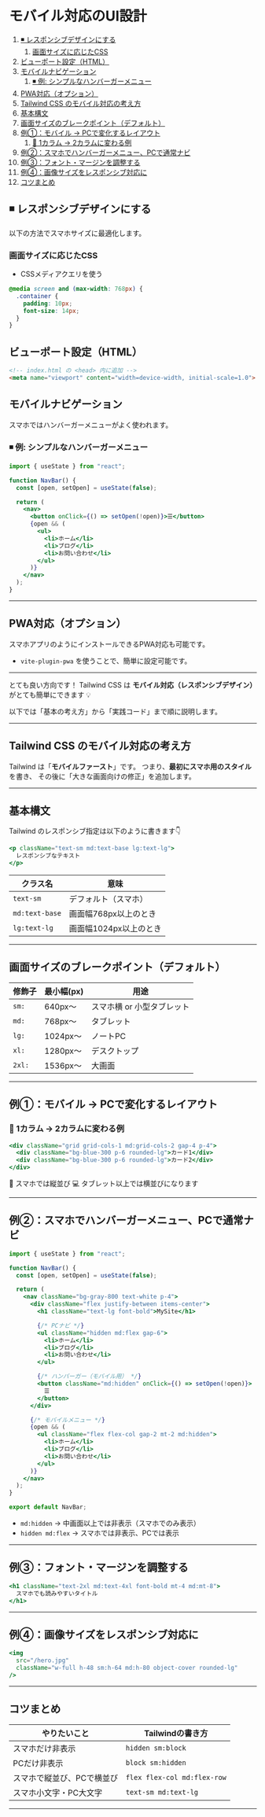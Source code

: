 # モバイル対応のUI設計

1. [◾ レスポンシブデザインにする](#-レスポンシブデザインにする)
   1. [画面サイズに応じたCSS](#画面サイズに応じたcss)
2. [ビューポート設定（HTML）](#ビューポート設定html)
3. [モバイルナビゲーション](#モバイルナビゲーション)
   1. [◾ 例: シンプルなハンバーガーメニュー](#-例-シンプルなハンバーガーメニュー)
4. [PWA対応（オプション）](#pwa対応オプション)
5. [Tailwind CSS のモバイル対応の考え方](#tailwind-css-のモバイル対応の考え方)
6. [基本構文](#基本構文)
7. [画面サイズのブレークポイント（デフォルト）](#画面サイズのブレークポイントデフォルト)
8. [例①：モバイル → PCで変化するレイアウト](#例モバイル--pcで変化するレイアウト)
   1. [🔹 1カラム → 2カラムに変わる例](#-1カラム--2カラムに変わる例)
9. [例②：スマホでハンバーガーメニュー、PCで通常ナビ](#例スマホでハンバーガーメニューpcで通常ナビ)
10. [例③：フォント・マージンを調整する](#例フォントマージンを調整する)
11. [例④：画像サイズをレスポンシブ対応に](#例画像サイズをレスポンシブ対応に)
12. [コツまとめ](#コツまとめ)


## ◾ レスポンシブデザインにする

以下の方法でスマホサイズに最適化します。

### 画面サイズに応じたCSS

* CSSメディアクエリを使う

```css
@media screen and (max-width: 768px) {
  .container {
    padding: 10px;
    font-size: 14px;
  }
}
```

## ビューポート設定（HTML）

```html
<!-- index.html の <head> 内に追加 -->
<meta name="viewport" content="width=device-width, initial-scale=1.0">
```

## モバイルナビゲーション

スマホではハンバーガーメニューがよく使われます。

### ◾ 例: シンプルなハンバーガーメニュー

```jsx
import { useState } from "react";

function NavBar() {
  const [open, setOpen] = useState(false);

  return (
    <nav>
      <button onClick={() => setOpen(!open)}>☰</button>
      {open && (
        <ul>
          <li>ホーム</li>
          <li>ブログ</li>
          <li>お問い合わせ</li>
        </ul>
      )}
    </nav>
  );
}
```

---


## PWA対応（オプション）

スマホアプリのようにインストールできるPWA対応も可能です。

* `vite-plugin-pwa` を使うことで、簡単に設定可能です。

---

とても良い方向です！
Tailwind CSS は **モバイル対応（レスポンシブデザイン）** がとても簡単にできます 💡

以下では「基本の考え方」から「実践コード」まで順に説明します。

---

## Tailwind CSS のモバイル対応の考え方

Tailwind は「**モバイルファースト**」です。
つまり、**最初にスマホ用のスタイル**を書き、
その後に「大きな画面向けの修正」を追加します。

---

## 基本構文

Tailwind のレスポンシブ指定は以下のように書きます👇

```jsx
<p className="text-sm md:text-base lg:text-lg">
  レスポンシブなテキスト
</p>
```

| クラス名           | 意味             |
| -------------- | -------------- |
| `text-sm`      | デフォルト（スマホ）     |
| `md:text-base` | 画面幅768px以上のとき  |
| `lg:text-lg`   | 画面幅1024px以上のとき |

---

## 画面サイズのブレークポイント（デフォルト）

| 修飾子    | 最小幅(px) | 用途              |
| ------ | ------- | --------------- |
| `sm:`  | 640px〜  | スマホ横 or 小型タブレット |
| `md:`  | 768px〜  | タブレット           |
| `lg:`  | 1024px〜 | ノートPC           |
| `xl:`  | 1280px〜 | デスクトップ          |
| `2xl:` | 1536px〜 | 大画面             |

---

## 例①：モバイル → PCで変化するレイアウト

### 🔹 1カラム → 2カラムに変わる例

```jsx
<div className="grid grid-cols-1 md:grid-cols-2 gap-4 p-4">
  <div className="bg-blue-300 p-6 rounded-lg">カード1</div>
  <div className="bg-blue-300 p-6 rounded-lg">カード2</div>
</div>
```

📱 スマホでは縦並び
💻 タブレット以上では横並びになります

---

## 例②：スマホでハンバーガーメニュー、PCで通常ナビ

```jsx
import { useState } from "react";

function NavBar() {
  const [open, setOpen] = useState(false);

  return (
    <nav className="bg-gray-800 text-white p-4">
      <div className="flex justify-between items-center">
        <h1 className="text-lg font-bold">MySite</h1>

        {/* PCナビ */}
        <ul className="hidden md:flex gap-6">
          <li>ホーム</li>
          <li>ブログ</li>
          <li>お問い合わせ</li>
        </ul>

        {/* ハンバーガー（モバイル用） */}
        <button className="md:hidden" onClick={() => setOpen(!open)}>
          ☰
        </button>
      </div>

      {/* モバイルメニュー */}
      {open && (
        <ul className="flex flex-col gap-2 mt-2 md:hidden">
          <li>ホーム</li>
          <li>ブログ</li>
          <li>お問い合わせ</li>
        </ul>
      )}
    </nav>
  );
}

export default NavBar;
```

* `md:hidden` → 中画面以上では非表示（スマホでのみ表示）
* `hidden md:flex` → スマホでは非表示、PCでは表示

---

## 例③：フォント・マージンを調整する

```jsx
<h1 className="text-2xl md:text-4xl font-bold mt-4 md:mt-8">
  スマホでも読みやすいタイトル
</h1>
```

---

## 例④：画像サイズをレスポンシブ対応に

```jsx
<img
  src="/hero.jpg"
  className="w-full h-48 sm:h-64 md:h-80 object-cover rounded-lg"
/>
```

---

## コツまとめ

| やりたいこと         | Tailwindの書き方                |
| -------------- | --------------------------- |
| スマホだけ非表示       | `hidden sm:block`           |
| PCだけ非表示        | `block sm:hidden`           |
| スマホで縦並び、PCで横並び | `flex flex-col md:flex-row` |
| スマホ小文字・PC大文字   | `text-sm md:text-lg`        |

---
